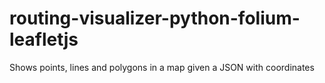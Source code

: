 # routing-visualizer-python-folium-leafletjs
Shows points, lines and polygons in a map given a JSON with coordinates
